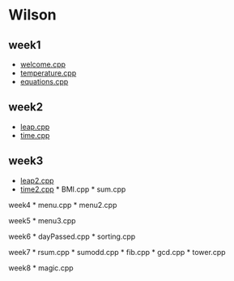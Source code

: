 # Wilson
## week1
- [welcome.cpp](https://github.com/wilson30139/wilson/blob/master/w01/welcome.cpp )
- [temperature.cpp](https://github.com/wilson30139/wilson/blob/master/w01/temperature.cpp)
- [equations.cpp](https://github.com/wilson30139/wilson/blob/master/w01/equations.cpp)
## week2
- [leap.cpp](https://github.com/wilson30139/wilson/blob/master/w02/leap.cpp)
- [time.cpp](https://github.com/wilson30139/wilson/blob/master/w02/time.cpp)
## week3
- [leap2.cpp](https://github.com/wilson30139/wilson/blob/master/w03/leap2.cpp)
- [time2.cpp](https://github.com/wilson30139/wilson/blob/master/w03/time2.cpp) * BMI.cpp * sum.cpp





week4 * menu.cpp * menu2.cpp



week5 * menu3.cpp


week6 * dayPassed.cpp * sorting.cpp



week7 * rsum.cpp * sumodd.cpp * fib.cpp * gcd.cpp * tower.cpp






week8 * magic.cpp

<!--stackedit_data:
eyJoaXN0b3J5IjpbMTQwNTkyNjU1XX0=
-->